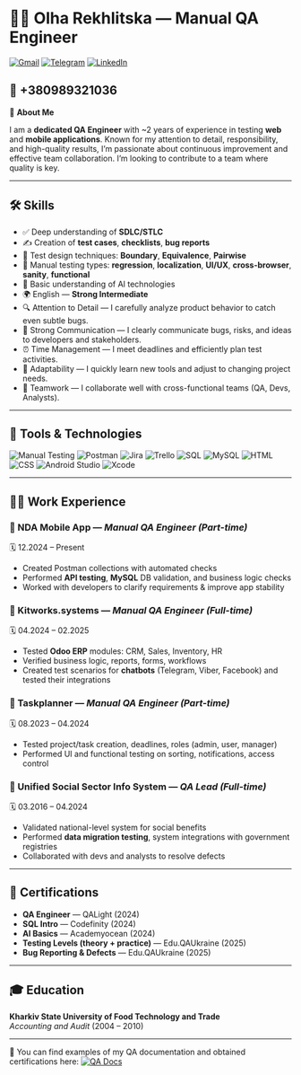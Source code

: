 # 👩‍💻 Olha Rekhlitska — Manual QA Engineer

[![Gmail](https://img.shields.io/badge/Gmail-yuwebcomp@gmail.com-D14836?style=flat&logo=gmail&logoColor=white)](mailto:yuwebcomp@gmail.com)
[![Telegram](https://img.shields.io/badge/Telegram-@olha_reh-2CA5E0?style=flat&logo=telegram&logoColor=white)](https://t.me/olha_reh)
[![LinkedIn](https://img.shields.io/badge/LinkedIn-olha--rekhlitska-0A66C2?style=flat&logo=linkedin&logoColor=white)](https://www.linkedin.com/in/olha-rekhlitska-1ba705247/)

📱 +380989321036  
---

🎯 **About Me**

I am a **dedicated QA Engineer** with ~2 years of experience in testing **web** and **mobile applications**. Known for my attention to detail, responsibility, and high-quality results, I’m passionate about continuous improvement and effective team collaboration. I’m looking to contribute to a team where quality is key.

---

## 🛠️ Skills

- ✅ Deep understanding of **SDLC/STLC**
- ✍️ Creation of **test cases**, **checklists**, **bug reports**
- 🧪 Test design techniques: **Boundary**, **Equivalence**, **Pairwise**
- 🧷 Manual testing types: **regression**, **localization**, **UI/UX**, **cross-browser**, **sanity**, **functional**
- 🧠 Basic understanding of AI technologies
- 🌍 English — **Strong Intermediate**
- 🔍 Attention to Detail — I carefully analyze product behavior to catch even subtle bugs.
- 💬 Strong Communication — I clearly communicate bugs, risks, and ideas to developers and stakeholders.
- ⏰ Time Management — I meet deadlines and efficiently plan test activities.
- 🔄 Adaptability — I quickly learn new tools and adjust to changing project needs.
- 🤝 Teamwork — I collaborate well with cross-functional teams (QA, Devs, Analysts).
---

## 💼 Tools & Technologies

![Manual Testing](https://img.shields.io/badge/-Manual%20Testing-informational)
![Postman](https://img.shields.io/badge/-Postman-orange?logo=postman&logoColor=white)
![Jira](https://img.shields.io/badge/-Jira-0052CC?logo=jira&logoColor=white)
![Trello](https://img.shields.io/badge/-Trello-0079BF?logo=trello&logoColor=white)
![SQL](https://img.shields.io/badge/-SQL-informational)
![MySQL](https://img.shields.io/badge/-MySQL-4479A1?logo=mysql&logoColor=white)
![HTML](https://img.shields.io/badge/-HTML5-E34F26?logo=html5&logoColor=white)
![CSS](https://img.shields.io/badge/-CSS3-1572B6?logo=css3&logoColor=white)
![Android Studio](https://img.shields.io/badge/-Android%20Studio-3DDC84?logo=android-studio&logoColor=white)
![Xcode](https://img.shields.io/badge/-Xcode-1575F9?logo=xcode&logoColor=white)

---

## 👩‍💻 Work Experience

### 🔹 NDA Mobile App — *Manual QA Engineer (Part-time)*  
🗓️ 12.2024 – Present  
- Created Postman collections with automated checks  
- Performed **API testing**, **MySQL** DB validation, and business logic checks  
- Worked with developers to clarify requirements & improve app stability  

### 🔹 Kitworks.systems — *Manual QA Engineer (Full-time)*  
🗓️ 04.2024 – 02.2025  
- Tested **Odoo ERP** modules: CRM, Sales, Inventory, HR  
- Verified business logic, reports, forms, workflows  
- Created test scenarios for **chatbots** (Telegram, Viber, Facebook) and tested their integrations

### 🔹 Taskplanner — *Manual QA Engineer (Part-time)*  
🗓️ 08.2023 – 04.2024  
- Tested project/task creation, deadlines, roles (admin, user, manager)  
- Performed UI and functional testing on sorting, notifications, access control  

### 🔹 Unified Social Sector Info System — *QA Lead (Full-time)*  
🗓️ 03.2016 – 04.2024  
- Validated national-level system for social benefits  
- Performed **data migration testing**, system integrations with government registries  
- Collaborated with devs and analysts to resolve defects  

---

## 📜 Certifications

- **QA Engineer** — QALight (2024)  
- **SQL Intro** — Codefinity (2024)  
- **AI Basics** — Academyocean (2024)  
- **Testing Levels (theory + practice)** — Edu.QAUkraine (2025)  
- **Bug Reporting & Defects** — Edu.QAUkraine (2025)

---

## 🎓 Education

**Kharkiv State University of Food Technology and Trade**  
*Accounting and Audit* (2004 – 2010)

---

📁 You can find examples of my QA documentation and obtained certifications here: 
[![QA Docs](https://img.shields.io/badge/GitHub-QA%20Documentation-blue?logo=github)]([https://github.com/Olga-QAE/Manual-QA-Engineer/tree/main/My%20resume%20and%20test%20documentation%20samples/Bug%20Reports])
